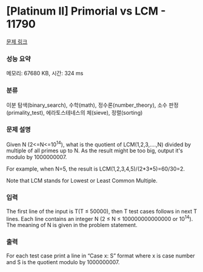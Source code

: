 # [Platinum II] Primorial vs LCM - 11790 

[문제 링크](https://www.acmicpc.net/problem/11790) 

### 성능 요약

메모리: 67680 KB, 시간: 324 ms

### 분류

이분 탐색(binary_search), 수학(math), 정수론(number_theory), 소수 판정(primality_test), 에라토스테네스의 체(sieve), 정렬(sorting)

### 문제 설명

<p>Given N (2<=N<=10<sup>14</sup>), what is the quotient of LCM(1,2,3,....,N) divided by multiple of all primes up to N. As the result might be too big, output it's modulo by 1000000007.</p>

<p>For example, when N=5, the result is LCM(1,2,3,4,5)/(2*3*5)=60/30=2.</p>

<p>Note that LCM stands for Lowest or Least Common Multiple. </p>

### 입력 

 <p>The first line of the input is T(T ≤ 50000), then T test cases follows in next T lines. Each line contains an integer N (2 ≤ N ≤ 100000000000000 or 10<sup>14</sup>). The meaning of N is given in the problem statement. </p>

### 출력 

 <p>For each test case print a line in “Case x: S” format where x is case number and S is the quotient modulo by 1000000007. </p>

